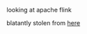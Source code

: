looking at apache flink

blatantly stolen from [here](https://apache.googlesource.com/flink-playgrounds/+/HEAD/pyflink-walkthrough)
